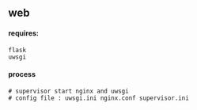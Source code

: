 ## web

#### requires:
	flask
	uwsgi
	
#### process
	# supervisor start nginx and uwsgi
	# config file : uwsgi.ini nginx.conf supervisor.ini